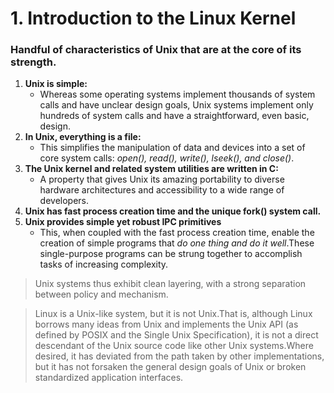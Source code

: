 # 1. Introduction to the Linux Kernel

### Handful of characteristics of Unix that are at the core of its strength.
1. **Unix is simple:**
    * Whereas some operating systems implement thousands of system calls and have 
unclear design goals, Unix systems implement only hundreds of system calls and 
have a straightforward, even basic, design. 
2. **In Unix, everything is a file:**
    * This simplifies the manipulation of data and devices into a set of core 
    system calls: _open(), read(), write(), lseek(), and close()_.
3. **The Unix kernel and related system utilities are written in C:**
    * A property that gives Unix its amazing portability to diverse hardware 
    architectures and accessibility to a wide range of developers. 
4. **Unix has fast process creation time and the unique fork() system call.** 
5. **Unix provides simple yet robust IPC primitives** 
    * This, when coupled with the fast process creation time, enable the 
    creation of simple programs that _do one thing and do it well_.These 
    single-purpose programs can be strung together to accomplish tasks of 
    increasing complexity. 

> Unix systems thus exhibit clean layering, with a strong separation between policy
> and mechanism.

> Linux is a Unix-like system, but it is not Unix.That is, although Linux 
> borrows many ideas from Unix and implements the Unix API (as defined by POSIX
> and the Single Unix Specification), it is not a direct descendant of the Unix
> source code like other Unix systems.Where desired, it has deviated from the 
> path taken by other implementations, but it has not forsaken the general 
> design goals of Unix or broken standardized application interfaces.
